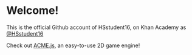 # Welcome!

This is the official Github account of HSstudent16, on Khan Academy as [@HSstudent16](https://www.khanacdemy.org/profile/hsstudent16/)

Check out [ACME.js](https://github.com/HSstudent16/ACME), an easy-to-use 2D game engine!
